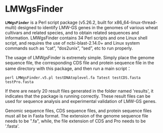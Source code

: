 # LMWgsFinder

**`LMWgsFinder`** is a Perl script package (v5.26.2, built for x86_64-linux-thread-multi) designed to identify LMW-GS genes in the genomes of various wheat cultivars and related species, and to obtain related sequences and information. LMWgsFinder contains 34 Perl scripts and one Linux shell script, and requires the use of ncbi-blast-2.14.0+ and Linux system commands such as “cat”, “dos2unix”, “sed”,  etc to run properly.

The usage of LMWgsFinder is extremely simple. Simply place the genome sequence file, the corresponding CDS file and protein sequence file in the same directory with this package, and then run a main script： 
```
perl LMWgsFinder.v5.pl testDNAtoplevel.fa Tatest testCDS.fasta testPro.fasta
```
If there are nearly 20 result files generated in the folder named 'results', it indicates that the package is running correctly. These result files can be used for sequence analysis and experimental validation of LMW-GS genes.

Genomic sequence files, CDS sequence files, and protein sequence files must all be in Fasta format. The extension of the genome sequence file needs to be ".fa", while, the file extension of CDS and Pro needs to be '.fasta'. 
